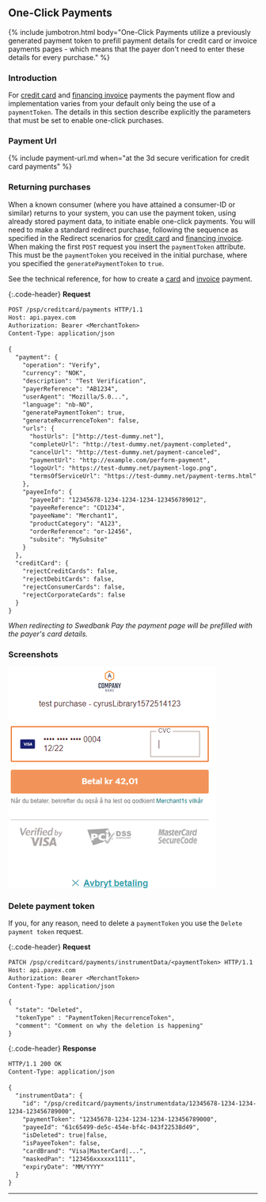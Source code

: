 ## One-Click Payments

{% include jumbotron.html body="One-Click Payments utilize a previously
generated payment token to prefill payment details for credit card or
invoice payments pages - which means that the payer don't need to enter
these details for every purchase." %}

### Introduction

For [credit card][card] and [financing invoice][invoice] payments the
payment flow and implementation varies from your default only being the
use of a `paymentToken`.
The details in this section describe explicitly the parameters that must
be set to enable one-click purchases.

### Payment Url

{% include payment-url.md
when="at the 3d secure verification for credit card payments" %}

### Returning purchases

When a known consumer (where you have attained a consumer-ID or similar) returns
to your system, you can use the payment token, using already stored payment
data, to initiate enable one-click payments. You will need to make a standard
redirect purchase, following the sequence as specified in the Redirect scenarios
for [credit card][card] and [financing invoice][invoice]. When making the first
`POST` request you insert the `paymentToken` attribute. This must be the
`paymentToken` you received in the initial purchase, where you specified the
`generatePaymentToken` to `true`.

See the technical reference, for how to create a [card][create-card-payment]
and [invoice][create-invoice-payment] payment.

{:.code-header}
**Request**

```HTTP
POST /psp/creditcard/payments HTTP/1.1
Host: api.payex.com
Authorization: Bearer <MerchantToken>
Content-Type: application/json

{
  "payment": {
    "operation": "Verify",
    "currency": "NOK",
    "description": "Test Verification",
    "payerReference": "AB1234",
    "userAgent": "Mozilla/5.0...",
    "language": "nb-NO",
    "generatePaymentToken": true,
    "generateRecurrenceToken": false,
    "urls": {
      "hostUrls": ["http://test-dummy.net"],
      "completeUrl": "http://test-dummy.net/payment-completed",
      "cancelUrl": "http://test-dummy.net/payment-canceled",
      "paymentUrl": "http://example.com/perform-payment",
      "logoUrl": "https://test-dummy.net/payment-logo.png",
      "termsOfServiceUrl": "https://test-dummy.net/payment-terms.html"
    },
    "payeeInfo": {
      "payeeId": "12345678-1234-1234-1234-123456789012",
      "payeeReference": "CD1234",
      "payeeName": "Merchant1",
      "productCategory": "A123",
      "orderReference": "or-12456",
      "subsite": "MySubsite"
    }
  },
  "creditCard": {
    "rejectCreditCards": false,
    "rejectDebitCards": false,
    "rejectConsumerCards": false,
    "rejectCorporateCards": false
  }
}
```

_When redirecting to Swedbank Pay the payment page will be
prefilled with the payer's card details._

### Screenshots

![One click payment page][one-click-image]

### Delete payment token

If you, for any reason, need to delete a `paymentToken`
you use the `Delete payment token` request.

{:.code-header}
**Request**

```http
PATCH /psp/creditcard/payments/instrumentData/<paymentToken> HTTP/1.1
Host: api.payex.com
Authorization: Bearer <MerchantToken>
Content-Type: application/json

{
  "state": "Deleted",
  "tokenType" : "PaymentToken|RecurrenceToken",
  "comment": "Comment on why the deletion is happening"
}
```

{:.code-header}
**Response**

```http
HTTP/1.1 200 OK
Content-Type: application/json

{
  "instrumentData": {
    "id": "/psp/creditcard/payments/instrumentdata/12345678-1234-1234-1234-123456789000",
    "paymentToken": "12345678-1234-1234-1234-123456789000",
    "payeeId": "61c65499-de5c-454e-bf4c-043f22538d49",
    "isDeleted": true|false,
    "isPayeeToken": false,
    "cardBrand": "Visa|MasterCard|...",
    "maskedPan": "123456xxxxxx1111",
    "expiryDate": "MM/YYYY"
  }
}
```

-----------------------------
[card]: /payments/credit-card/
[invoice]: /payments/invoice/
[one-click-image]: /assets/img/checkout/one-click.png
[delete-payment-token]: #delete-payment-token
[create-card-payment]: /payments/credit-card/
[create-invoice-payment]: /payments/invoice/
